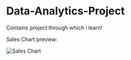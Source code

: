 # Data-Analytics-Project
Contains project through which i learn!

Sales Chart preview:

![Sales Chart](https://user-images.githubusercontent.com/100114587/213148541-4fa49cef-f035-4f75-b177-d1f5d380399e.png)
